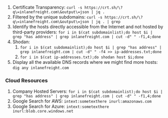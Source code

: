 1. Certificate Transparency: `curl -s https://crt.sh/\?q\=inlanefreight.com\&output\=json | jq .`
2. Filtered by the unique subdomains: `curl -s https://crt.sh/\?q\=inlanefreight.com\&output\=json | jq . | grep`
3. Identify the hosts directly accessible from the Internet and not hosted by third-party providers: `for i in $(cat subdomainlist);do host $i | grep "has address" | grep inlanefreight.com | cut -d" " -f1,4;done`
4. Shodan: 
    1. `for i in $(cat subdomainlist);do host $i | grep "has address" | grep inlanefreight.com | cut -d" " -f4 >> ip-addresses.txt;done`
    2. `for i in $(cat ip-addresses.txt);do shodan host $i;done`
5. Display all the available DNS records where we might find more hosts: `dig any inlanefreight.com`

### Cloud Resources
1. Company Hosted Servers: `for i in $(cat subdomainlist);do host $i | grep "has address" | grep inlanefreight.com | cut -d" " -f1,4;done`
2. Google Search for AWS: `intext:sometexthere inurl:amazonaws.com`
3. Google Search for Azure: `intext:sometexthere inurl:blob.core.windows.net`
